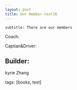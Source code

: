 ```yaml
---
layout: post
title: Our Member-test16
---
```


    subtitle: There are our members 

Coach: 

Captian&Driver:

Builder:
---
kyrie Zhang



tags: [books, test]


